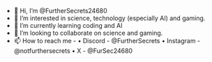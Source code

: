 - 👋 Hi, I’m @FurtherSecrets24680
- 👀 I’m interested in science, technology (especially AI) and gaming.
- 🌱 I’m currently learning coding and AI 
- 💞️ I’m looking to collaborate on science and gaming.
- 📫 How to reach me - • Discord - @FurtherSecrets
                       • Instagram - @notfurthersecrets
                       • X - @FurSec24680

<!---
FurtherSecrets24680/FurtherSecrets24680 is a ✨ special ✨ repository because its `README.md` (this file) appears on your GitHub profile.
You can click the Preview link to take a look at your changes.
--->
